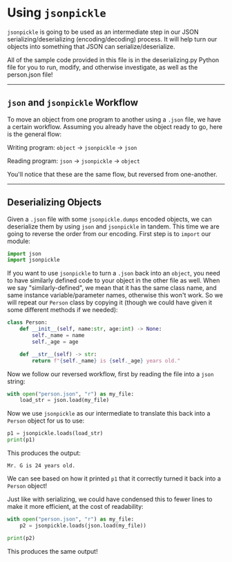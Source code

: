 # Using `jsonpickle`

`jsonpickle` is going to be used as an intermediate step in our JSON serializing/deserializing (encoding/decoding) process. It will help turn our objects into something that JSON can serialize/deserialize.

All of the sample code provided in this file is in the deserializing.py Python file for you to run, modify, and otherwise investigate, as well as the person.json file!

---

## `json` and `jsonpickle` Workflow

To move an object from one program to another using a `.json` file, we have a certain workflow. Assuming you already have the object ready to go, here is the general flow:

Writing program:
`object` -> `jsonpickle` -> `json`

Reading program:
`json` -> `jsonpickle` -> `object`

You'll notice that these are the same flow, but reversed from one-another.

---

## Deserializing Objects

Given a `.json` file with some `jsonpickle.dumps` encoded objects, we can deserialize them by using `json` and `jsonpickle` in tandem. This time we are going to reverse the order from our encoding. First step is to `import` our module:

```python
import json
import jsonpickle
```

If you want to use `jsonpickle` to turn a `.json` back into an `object`, you need to have similarly defined code to your object in the other file as well. When we say "similarly-defined", we mean that it has the same class name, and same instance variable/parameter names, otherwise this won't work. So we will repeat our `Person` class by copying it (though we could have given it some different methods if we needed):

```python
class Person:
    def __init__(self, name:str, age:int) -> None:
        self._name = name
        self._age = age

    def __str__(self) -> str:
        return f"{self._name} is {self._age} years old."
```

Now we follow our reversed workflow, first by reading the file into a `json` string:

```python
with open("person.json", "r") as my_file:
    load_str = json.load(my_file)
```

Now we use `jsonpickle` as our intermediate to translate this back into a `Person` object for us to use:

```python
p1 = jsonpickle.loads(load_str)
print(p1)
```

This produces the output:

```
Mr. G is 24 years old.
```

We can see based on how it printed `p1` that it correctly turned it back into a `Person` object!

Just like with serializing, we could have condensed this to fewer lines to make it more efficient, at the cost of readability:

```python
with open("person.json", "r") as my_file:
    p2 = jsonpickle.loads(json.load(my_file))

print(p2)
```

This produces the same output!
